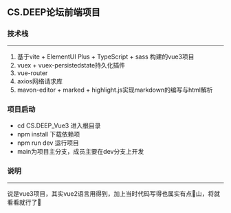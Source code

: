## CS.DEEP论坛前端项目

### 技术栈

---

1. 基于vite + ElementUI Plus + TypeScript + sass 构建的vue3项目
2. vuex + vuex-persistedstate持久化插件
3. vue-router
4. axios网络请求库
5. mavon-editor + marked + highlight.js实现markdown的编写与html解析

### 项目启动
* cd CS.DEEP_Vue3 进入根目录
* npm install 下载依赖项
* npm run dev 运行项目
* main为项目主分支，成员主要在dev分支上开发

### 说明

---

说是vue3项目，其实vue2语言用得到，加上当时代码写得也属实有点💩山，将就看看就行了🤤
